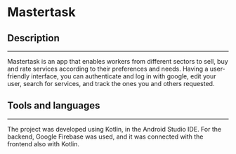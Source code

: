 # Mastertask 
## Description
---
Mastertask is an app that enables workers from different sectors to sell, buy and rate services according to their preferences and needs. Having a user-friendly interface, you can authenticate and log in with google, edit your user, search for services, and track the ones you and others requested.
## Tools and languages
---
The project was developed using Kotlin, in the Android Studio IDE. For the backend, Google Firebase was used, and it was connected with the frontend also with Kotlin.
